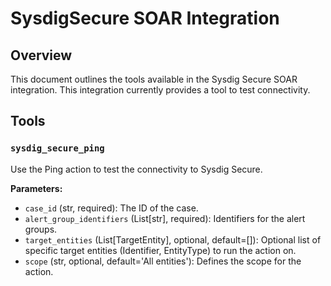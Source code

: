 # SysdigSecure SOAR Integration

## Overview
This document outlines the tools available in the Sysdig Secure SOAR integration. This integration currently provides a tool to test connectivity.

## Tools

### `sysdig_secure_ping`
Use the Ping action to test the connectivity to Sysdig Secure.

**Parameters:**
*   `case_id` (str, required): The ID of the case.
*   `alert_group_identifiers` (List[str], required): Identifiers for the alert groups.
*   `target_entities` (List[TargetEntity], optional, default=[]): Optional list of specific target entities (Identifier, EntityType) to run the action on.
*   `scope` (str, optional, default='All entities'): Defines the scope for the action.

